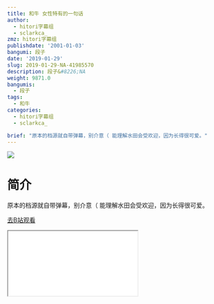 ```yaml
---
title: 和牛 女性特有的一句话
author:
  - hitori字幕组
  - sclarkca_
zmz: hitori字幕组
publishdate: '2001-01-03'
bangumi: 段子
date: '2019-01-29'
slug: 2019-01-29-NA-41985570
description: 段子&#8226;NA
weight: 9871.0
bangumis:
  - 段子
tags:
  - 和牛
categories:
  - hitori字幕组
  - sclarkca_

brief: "原本的档源就自带弹幕，别介意（ 能理解水田会受欢迎，因为长得很可爱。"
---
```

![](https://i.imgur.com/11naFl3.jpg)
# 简介  
原本的档源就自带弹幕，别介意（
能理解水田会受欢迎，因为长得很可爱。  

[去B站观看](https://www.bilibili.com/video/av41985570/)
<div class ="resp-container"><iframe class="testiframe" src="//player.bilibili.com/player.html?aid=41985570"", scrolling="no", allowfullscreen="true" > </iframe></div> 
